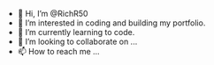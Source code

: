 - 👋 Hi, I’m @RichR50
- 👀 I’m interested in coding and building my portfolio.
- 🌱 I’m currently learning to code.
- 💞️ I’m looking to collaborate on ...
- 📫 How to reach me ...

<!---
RichR50/RichR50 is a ✨ special ✨ repository because its `README.md` (this file) appears on your GitHub profile.
You can click the Preview link to take a look at your changes.
--->
